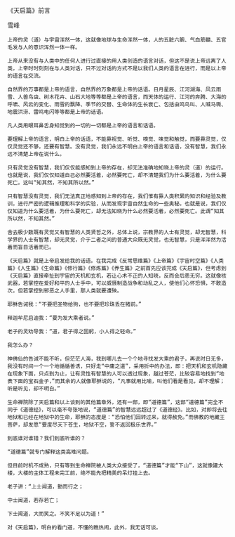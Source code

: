 《天启篇》前言

雪峰


    上帝的灵（道）与宇宙浑然一体，这就像地球与生命浑然一体，人的五脏六腑、气血筋髓、五官毛发与人的意识浑然一体一样。

    上帝从来没有与人类中的任何人进行过直接的用人类创造的语言对话，但这不是说上帝远离了人类，上帝时时刻刻在与人类对话，只不过对话的方式不是以我们人类的语言在进行，而是以上帝的语言在交流。

    自然界的万事都是上帝的语言，自然界的万象都是上帝的话语。日月星辰、江河湖海、风云雨雪、人兽鸟虫、树木花卉、山石大地等等都是上帝的语言，而天体的运行、江河的奔腾、大海的呼啸、风云的变化、雨雪的飘降、季节的交替、生命体的生长衰亡、包括虫鸣鸟叫、人喊马嘶、地震洪涝、雷鸣电闪等等都是上帝的话语。

    凡人类用眼耳鼻舌身知觉到的一切的一切都是上帝的语言和话语。

    要理解上帝的语言，明白上帝的话语，不能靠视觉、听觉、嗅觉、味觉和触觉，而要靠灵觉，仅仅灵觉还不够，还要有智慧。没有灵觉，我们永远不明白上帝的语言和话语，没有智慧，我们永远不清楚上帝在说什么。

    只有灵觉没有智慧，我们仅仅能感知到上帝的存在，却无法准确地知晓上帝的灵（道）的运行。也就是说，我们仅仅知道自己必然要活着，必然要死亡，却不清楚我们为什么要活着，为什么要死亡。这叫“知其然，不知其所以然。”

    只有智慧没有灵觉，我们无法真正地感知到上帝的存在，我们惟有靠人类积累的知识和经验及教训，进行严密的逻辑推理和科学的实验，从而发现宇宙自然生命的一些奥秘。也就是说，我们仅仅知道为什么要活着，为什么要死亡，却无法知晓为什么必然要活着，必然要死亡。此谓“知其所以然，不知其然。”

    舍去极少数既有灵觉又有智慧的人类贤哲之外，总体上说，宗教界的人士有灵觉，却无智慧，科学界的人士有智慧，却无灵觉，介于二者之间的普通大众既无灵觉，也无智慧，只是浑浑然为活着而盲目活着而已。

    《天启篇》就是上帝启发给我的话语。在我完成《反常思维篇》《上帝篇》《宇宙时空篇》《人类篇》《人生篇》《生命篇》《修行篇》《修炼篇》《养生篇》之前首先应该完成《天启篇》，但考虑到《天启篇》直接牵扯到宇宙的天机和玄机，若让心术不正的人知晓，反而会后患无穷。这就像核武器，若掌控在爱好和平的人士手中，可以威慑制造战争和动乱之人，使他们心怀恐惧，不敢造次，但若掌控到邪恶之人手里，那人类就要遭殃。

    耶稣告诫我：“不要把圣物给狗，也不要把珍珠丢在猪前。”

    释迦牟尼启迪我：“要为发大乘者说。”

    老子的灵劝导我：“道，君子得之固躬，小人得之轻命。”

    我怎么办？

    神佛仙的告诫不能不听，但茫茫人海，我到哪儿去一个个地寻找发大乘的君子，再说时日无多，我没有时间一个一个地循循善诱，只好走“中庸之道”，采用折中的办法，即：把天机和玄机隐藏在现象下面，只点到为止，让有灵性有智慧的人可以透过现象，越过苍茫，比较容易地找到“地表下面的宝石金子，”而其余的人就像耶稣说的，“凡事就用比喻，叫他们看是看见，却不理解；听是听见，却不明白。”

    生命禅院除了天启篇和以上谈到的其他篇章外，还有一部，即“道德篇”，这部“道德篇”完全不同于《道德经》，可以毫不夸张地说，“道德篇”的智慧远远超过了《道德经》。比如，对即将去往地狱和已经在地狱中的生命，耶稣的态度是：“恐怕他们回转过来，就得赦免。”而佛教的地藏王菩萨，却发愿“要度尽天下苍生，地狱不空，誓不返回极乐世界。”

    到底谁对谁错？我们到底听谁的？

    “道德篇”就专门解释这类高难问题。

    但目前时机不成熟，只有等到生命禅院被人类大众接受了，“道德篇”才能“下山”，这就像建大楼，大楼的主体工程未完工前，绝不能先把精美的吊灯挂上去。

    老子讲：“上士闻道，勤而行之；

    中士闻道，若存若亡；

    下士闻道，大而笑之。不笑不足以为道！”

    对《天启篇》，明白的看门道，不懂的瞧热闹，此外，我无话可谈。



